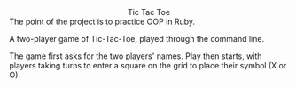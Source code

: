 
<center> Tic Tac Toe </center>
The point of the project is to practice OOP in Ruby.


A two-player game of Tic-Tac-Toe, played through the command line.

The game first asks for the two players' names. Play then starts, with players taking turns to enter a square on the grid to place their symbol (X or O).


